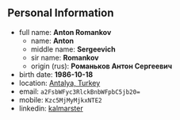 ## Personal Information

+ full name: __Anton Romankov__
  + name: __Anton__
  + middle name: __Sergeevich__
  + sir name: __Romankov__
  + origin (rus): __Романьков Антон Сергеевич__
+ birth date: __1986-10-18__
+ location: [Antalya, Turkey](https://www.google.com/maps/@36.8846685,30.6770583,12z)
+ email: ``a2FsbWFyc3RlckBnbWFpbC5jb20=``
+ mobile: ``Kzc5MjMyMjkxNTE2``
+ linkedin: [kalmarster](https://www.linkedin.com/in/kalmarster/)
